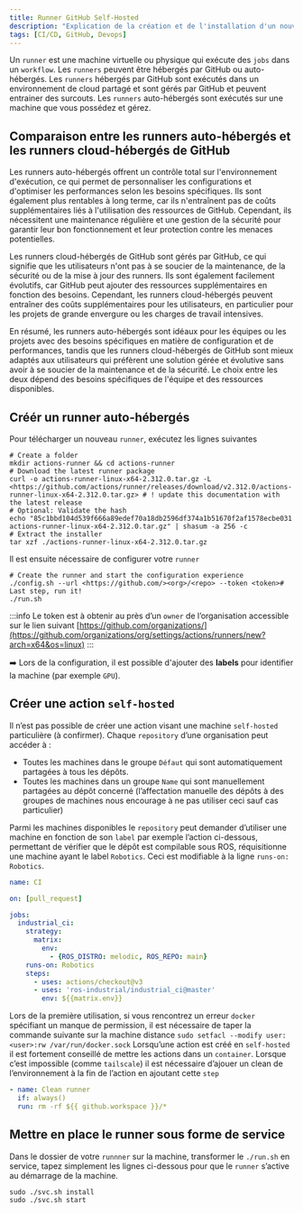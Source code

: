 ```yaml
---
title: Runner GitHub Self-Hosted
description: "Explication de la création et de l'installation d'un nouveau runner au niveau de l'organisation"
tags: [CI/CD, GitHub, Devops]
---
```


Un `runner` est une machine virtuelle ou physique qui exécute des `jobs` dans un `workflow`. Les `runners` peuvent être hébergés par GitHub ou auto-hébergés. Les `runners` hébergés par GitHub sont exécutés dans un environnement de cloud partagé et sont gérés par GitHub et peuvent entrainer des surcouts. Les `runners` auto-hébergés sont exécutés sur une machine que vous possédez et gérez.

<!--truncate-->

## Comparaison entre les runners auto-hébergés et les runners cloud-hébergés de GitHub

Les runners auto-hébergés offrent un contrôle total sur l'environnement d'exécution, ce qui permet de personnaliser les configurations et d'optimiser les performances selon les besoins spécifiques. Ils sont également plus rentables à long terme, car ils n'entraînent pas de coûts supplémentaires liés à l'utilisation des ressources de GitHub. Cependant, ils nécessitent une maintenance régulière et une gestion de la sécurité pour garantir leur bon fonctionnement et leur protection contre les menaces potentielles.

Les runners cloud-hébergés de GitHub sont gérés par GitHub, ce qui signifie que les utilisateurs n'ont pas à se soucier de la maintenance, de la sécurité ou de la mise à jour des runners. Ils sont également facilement évolutifs, car GitHub peut ajouter des ressources supplémentaires en fonction des besoins. Cependant, les runners cloud-hébergés peuvent entraîner des coûts supplémentaires pour les utilisateurs, en particulier pour les projets de grande envergure ou les charges de travail intensives.

En résumé, les runners auto-hébergés sont idéaux pour les équipes ou les projets avec des besoins spécifiques en matière de configuration et de performances, tandis que les runners cloud-hébergés de GitHub sont mieux adaptés aux utilisateurs qui préfèrent une solution gérée et évolutive sans avoir à se soucier de la maintenance et de la sécurité. Le choix entre les deux dépend des besoins spécifiques de l'équipe et des ressources disponibles.

## Créér un runner auto-hébergés

Pour télécharger un nouveau `runner`, exécutez les lignes suivantes

```shell
# Create a folder
mkdir actions-runner && cd actions-runner
# Download the latest runner package
curl -o actions-runner-linux-x64-2.312.0.tar.gz -L <https://github.com/actions/runner/releases/download/v2.312.0/actions-runner-linux-x64-2.312.0.tar.gz> # ! update this documentation with the latest release
# Optional: Validate the hash
echo "85c1bbd104d539f666a89edef70a18db2596df374a1b51670f2af1578ecbe031  actions-runner-linux-x64-2.312.0.tar.gz" | shasum -a 256 -c
# Extract the installer
tar xzf ./actions-runner-linux-x64-2.312.0.tar.gz
```

Il est ensuite nécessaire de configurer votre `runner`

```shell
# Create the runner and start the configuration experience
./config.sh --url <https://github.com/><org>/<repo> --token <token># Last step, run it!
./run.sh
```

:::info
Le token est à obtenir au près d’un `owner` de l’organisation accessible sur le lien suivant [https://github.com/organizations/](https://github.com/organizations/org/settings/actions/runners/new?arch=x64&os=linux)
:::

➡️ Lors de la configuration, il est possible d'ajouter des **labels** pour identifier la machine (par exemple `GPU`).

## Créer une action `self-hosted`

Il n’est pas possible de créer une action visant une machine `self-hosted` particulière (à confirmer). Chaque `repository` d’une organisation peut accéder à :

- Toutes les machines dans le groupe `Défaut` qui sont automatiquement partagées à tous les dépôts.
- Toutes les machines dans un groupe `Name` qui sont manuellement partagées au dépôt concerné (l’affectation manuelle des dépôts à des groupes de machines nous encourage à ne pas utiliser ceci sauf cas particulier)

Parmi les machines disponibles le `repository` peut demander d’utiliser une machine en fonction de son `label` par exemple l’action ci-dessous, permettant de vérifier que le dépôt est compilable sous ROS, réquisitionne une machine ayant le label `Robotics`. Ceci est modifiable à la ligne `runs-on: Robotics`.

```yaml
name: CI

on: [pull_request]

jobs:
  industrial_ci:
    strategy:
      matrix:
        env:
          - {ROS_DISTRO: melodic, ROS_REPO: main}
    runs-on: Robotics
    steps:
      - uses: actions/checkout@v3
      - uses: 'ros-industrial/industrial_ci@master'
        env: ${{matrix.env}}
```

Lors de la première utilisation, si vous rencontrez un erreur `docker` spécifiant un manque de permission, il est nécessaire de taper la commande suivante sur la machine distance `sudo setfacl --modify user:<user>:rw /var/run/docker.sock`
Lorsqu’une action est créé en `self-hosted` il est fortement conseillé de mettre les actions dans un `container`. Lorsque c’est impossible (comme `tailscale`) il est nécessaire d’ajouer un clean de l’environnement à la fin de l’action en ajoutant cette `step`

```yaml
- name: Clean runner
  if: always()
  run: rm -rf ${{ github.workspace }}/*
```

## Mettre en place le runner sous forme de service

Dans le dossier de votre `runnner` sur la machine, transformer le `./run.sh` en service, tapez simplement les lignes ci-dessous pour que le `runner` s’active au démarrage de la machine.

```shell
sudo ./svc.sh install
sudo ./svc.sh start
```
